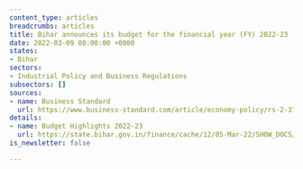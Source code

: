 ```yaml
---
content_type: articles
breadcrumbs: articles
title: Bihar announces its budget for the financial year (FY) 2022-23
date: 2022-03-09 08:00:00 +0000
states:
- Bihar
sectors:
- Industrial Policy and Business Regulations
subsectors: []
sources:
- name: Business Standard
  url: https://www.business-standard.com/article/economy-policy/rs-2-37-trn-budget-presented-in-bihar-education-health-get-top-priority-122022801429_1.html
details:
- name: Budget Highlights 2022-23
  url: https://state.bihar.gov.in/finance/cache/12/05-Mar-22/SHOW_DOCS/2.Budget%20Highlights%202022-23.pdf
is_newsletter: false

---
```

